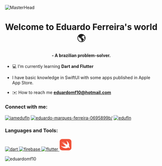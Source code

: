 ![MasterHead](https://www.hackingwithswift.com/uploads/swift-evolution-7.jpg)
<h1 align="center">Welcome to Eduardo Ferreira's world 🌎</h1>
<h4 align="center">- A brazilian problem-solver.</h4>

- 💻 I’m currently learning **Dart and Flutter**

- I have basic knowledge in SwiftUI with some apps published in Apple App Store.

- ✉️ How to reach me **eduardomf10@hotmail.com**

<h3 align="left">Connect with me:</h3>
<p align="left">
<a href="https://twitter.com/iamedufln" target="blank"><img align="center" src="https://raw.githubusercontent.com/rahuldkjain/github-profile-readme-generator/master/src/images/icons/Social/twitter.svg" alt="iamedufln" height="30" width="40" /></a>
<a href="https://linkedin.com/in/eduardo-marques-ferreira-0695899b/" target="blank"><img align="center" src="https://raw.githubusercontent.com/rahuldkjain/github-profile-readme-generator/master/src/images/icons/Social/linked-in-alt.svg" alt="eduardo-marques-ferreira-0695899b/" height="30" width="40" /></a>
<a href="https://instagram.com/edufln" target="blank"><img align="center" src="https://raw.githubusercontent.com/rahuldkjain/github-profile-readme-generator/master/src/images/icons/Social/instagram.svg" alt="edufln" height="30" width="40" /></a>
</p>

<h3 align="left">Languages and Tools:</h3>
<p align="left"><a href="https://dart.dev" target="_blank" rel="noreferrer"> <img src="https://www.vectorlogo.zone/logos/dartlang/dartlang-icon.svg" alt="dart" width="40" height="40"/> </a> <a href="https://firebase.google.com/" target="_blank" rel="noreferrer"> <img src="https://www.vectorlogo.zone/logos/firebase/firebase-icon.svg" alt="firebase" width="40" height="40"/> </a> <a href="https://flutter.dev" target="_blank" rel="noreferrer"> <img src="https://www.vectorlogo.zone/logos/flutterio/flutterio-icon.svg" alt="flutter" width="40" height="40"/> </a> <a href="https://developer.apple.com/swift/" target="_blank" rel="noreferrer"> <img src="https://raw.githubusercontent.com/devicons/devicon/master/icons/swift/swift-original.svg" alt="swift" width="40" height="40"/> </a> </p>

<p><img align="center" src="https://github-readme-streak-stats.herokuapp.com/?user=eduardomf10&" alt="eduardomf10" /></p>
